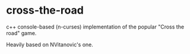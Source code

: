 # cross-the-road
c++ console-based (n-curses) implementation of the popular "Cross the road" game.

Heavily based on NVitanovic's one.
